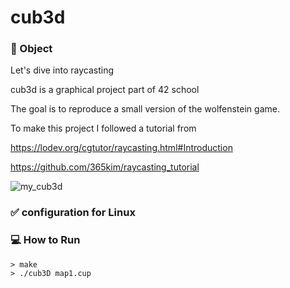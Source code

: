 # cub3d

### 🎯 Object

Let's dive into raycasting

cub3d is a graphical project part of 42 school

The goal is to reproduce a small version of the wolfenstein game.

To make this project I followed a tutorial from


https://lodev.org/cgtutor/raycasting.html#Introduction


https://github.com/365kim/raycasting_tutorial

![my_cub3d](https://user-images.githubusercontent.com/52714837/128540034-a2159b4a-fa7b-42eb-8976-654bd6eade72.jpg)


### ✅ configuration for Linux

### 💻 How to Run

```command
> make
> ./cub3D map1.cup
```


